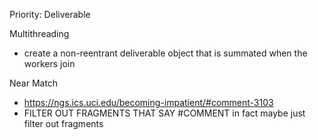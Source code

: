 

Priority:
Deliverable

Multithreading
- create a non-reentrant deliverable object that is summated when the workers join

Near Match
- https://ngs.ics.uci.edu/becoming-impatient/#comment-3103
- FILTER OUT FRAGMENTS THAT SAY #COMMENT
in fact maybe just filter out fragments